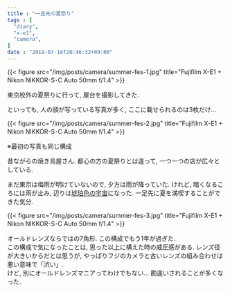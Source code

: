 ```yaml
---
title : "一足先の夏祭り"
tags : [
  "diary",
  "x-e1",
  "camera",
]
date : "2019-07-16T20:46:32+09:00"
---
```


{{< figure src="/img/posts/camera/summer-fes-1.jpg" title="Fujifilm X-E1 + Nikon NIKKOR-S･C Auto 50mm f/1.4" >}}

東京校外の夏祭りに行って, 屋台を撮影してきた.
<!--more-->
といっても, 人の顔が写っている写真が多く, ここに載せられるのは3枚だけ...

{{< figure src="/img/posts/camera/summer-fes-2.jpg" title="Fujifilm X-E1 + Nikon NIKKOR-S･C Auto 50mm f/1.4" >}}

※最初の写真も同じ構成

昔ながらの焼き鳥屋さん. 都心の方の夏祭りとは違って, 一つ一つの店が広々としている.   

まだ東京は梅雨が明けていないので, 夕方は雨が降っていた. けれど, 暗くなるころには雨が止み, 辺りは[琥珀色の宇宙](https://dic.nicovideo.jp/a/%E6%B8%A9%E6%95%85%E7%9F%A5%E6%96%B0%E3%81%A7%E3%81%84%E3%81%93%E3%81%A3%21)になった.
一足先に夏を満喫することができた気分.

{{< figure src="/img/posts/camera/summer-fes-3.jpg" title="Fujifilm X-E1 + Nikon NIKKOR-S･C Auto 50mm f/1.4" >}}

オールドレンズならではの7角形. この構成でもう1年が過ぎた.   
この構成で気になったことは, 思った以上に構えた時の威圧感がある. レンズ径が大きいからだとは思うが, やっぱりフジのカメラと古いレンズの組み合わせは悪い意味で「渋い」.   
けど, 別にオールドレンズマニアってわけでもない... 勘違いされることが多くなった.
